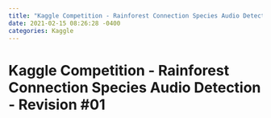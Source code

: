 ```yaml
---
title: "Kaggle Competition - Rainforest Connection Species Audio Detection #1"
date: 2021-02-15 08:26:28 -0400
categories: Kaggle
---
```

# Kaggle Competition - Rainforest Connection Species Audio Detection - Revision #01
